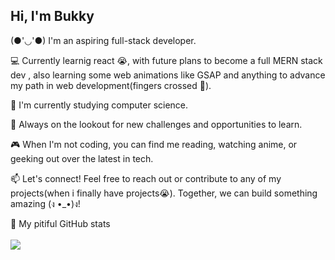 ## Hi, I'm Bukky
(●'◡'●) I'm an aspiring full-stack developer.

💻 Currently learnig react 😭, with future plans to become a full MERN stack dev , also learning some web animations like GSAP and anything to advance my path in web development(fingers crossed 🤞).

🔧 I'm currently studying computer science.

🌱 Always on the lookout for new challenges and opportunities to learn.

🎮 When I'm not coding, you can find me reading, watching anime, or geeking out over the latest in tech.

📫 Let's connect! Feel free to reach out or contribute to any of my projects(when i finally have projects😭). Together, we can build something amazing (ง •_•)ง!

<!--github stats from https://github.com/anuraghazra/github-readme-stats-->
🐰 My pitiful GitHub stats
<br><br>
![](https://github-readme-stats.vercel.app/api?username=PuckerFace&show_icons=true&theme=merko)
<br>




